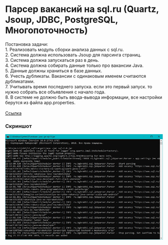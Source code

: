 ﻿# Парсер вакансий на sql.ru (Quartz, Jsoup, JDBC, PostgreSQL, Многопоточность)

Постановка задачи:
<br>1. Реализовать модуль сборки анализа данных с sql.ru.
<br>2. Система должна использовать Jsoup для парсинга страниц.
<br>3. Система должна запускаться раз в день.
<br>4. Система должна собирать данные только про вакансии Java.
<br>5. Данные должны храниться в базе данных. 
<br>6. Учесть дубликаты. Вакансии с одинаковым именем считаются дубликатами.
<br>7. Учитывать время последнего запуска. если это первый запуск. то нужно собрать все объявления с начало года.
<br>8. В системе не должно быть ввода-вывода информации, все настройки берутся из файла app.properties.   
<br><a href="https://github.com/brakhin/portfolio/tree/master/sqlru_parser">Ссылка</a> 
<h3>Скриншот</h3>
<img src="Screenshot.jpg">

